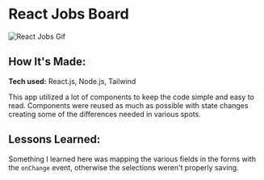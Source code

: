 # React Jobs Board

![React Jobs Gif](https://imgur.com/a/react-jobs-m8Vvuwn)

## How It's Made:

**Tech used:** React.js, Node.js, Tailwind

This app utilized a lot of components to keep the code simple and easy to read. Components were reused as much as possible with state changes creating some of the differences needed in various spots.

## Lessons Learned:

Something I learned here was mapping the various fields in the forms with the `onChange` event, otherwise the selections weren't properly saving.
